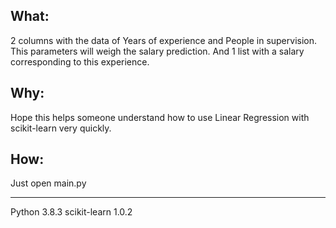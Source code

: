 ## What:
2 columns with the data of Years of experience and People in supervision.
This parameters will weigh the salary prediction.
And 1 list with a salary corresponding to this experience.

## Why:
Hope this helps someone understand how to use Linear Regression with scikit-learn very quickly.

## How:
Just open main.py

-------------------------------------------------------------------------------

Python 3.8.3
scikit-learn 1.0.2
